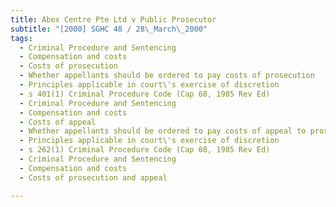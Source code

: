 ```yaml
---
title: Abex Centre Pte Ltd v Public Prosecutor 
subtitle: "[2000] SGHC 48 / 28\_March\_2000"
tags:
  - Criminal Procedure and Sentencing
  - Compensation and costs
  - Costs of prosecution
  - Whether appellants should be ordered to pay costs of prosecution
  - Principles applicable in court\'s exercise of discretion
  - s 401(1) Criminal Procedure Code (Cap 68, 1985 Rev Ed)
  - Criminal Procedure and Sentencing
  - Compensation and costs
  - Costs of appeal
  - Whether appellants should be ordered to pay costs of appeal to prosecution
  - Principles applicable in court\'s exercise of discretion
  - s 262(1) Criminal Procedure Code (Cap 68, 1985 Rev Ed)
  - Criminal Procedure and Sentencing
  - Compensation and costs
  - Costs of prosecution and appeal

---
```


